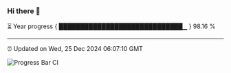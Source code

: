 ### Hi there 👋

⏳ Year progress { █████████████████████████████▁ } 98.16 %

---

⏰ Updated on Wed, 25 Dec 2024 06:07:10 GMT

![Progress Bar CI](https://github.com/liununu/liununu/workflows/Progress%20Bar%20CI/badge.svg)
